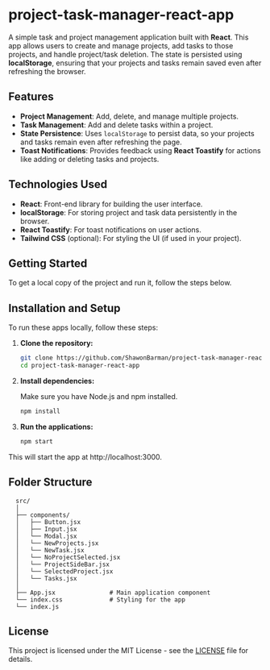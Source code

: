 # project-task-manager-react-app
A simple task and project management application built with **React**. This app allows users to create and manage projects, add tasks to those projects, and handle project/task deletion. The state is persisted using **localStorage**, ensuring that your projects and tasks remain saved even after refreshing the browser.

## Features
- **Project Management**: Add, delete, and manage multiple projects.
- **Task Management**: Add and delete tasks within a project.
- **State Persistence**: Uses `localStorage` to persist data, so your projects and tasks remain even after refreshing the page.
- **Toast Notifications**: Provides feedback using **React Toastify** for actions like adding or deleting tasks and projects.

## Technologies Used
- **React**: Front-end library for building the user interface.
- **localStorage**: For storing project and task data persistently in the browser.
- **React Toastify**: For toast notifications on user actions.
- **Tailwind CSS** (optional): For styling the UI (if used in your project).
  
## Getting Started

To get a local copy of the project and run it, follow the steps below.

## Installation and Setup

To run these apps locally, follow these steps:

1. **Clone the repository:**

   ```bash
   git clone https://github.com/ShawonBarman/project-task-manager-react-app.git
   cd project-task-manager-react-app
   ```

2. **Install dependencies:**

   Make sure you have Node.js and npm installed.

   ```bash
   npm install
   ```

3. **Run the applications:**

   ```bash
   npm start
   ```

This will start the app at http://localhost:3000.

## Folder Structure

```
  src/
  │
  ├── components/
  │   ├── Button.jsx
  │   ├── Input.jsx
  │   └── Modal.jsx
  │   └── NewProjects.jsx
  │   └── NewTask.jsx
  │   └── NoProjectSelected.jsx
  │   └── ProjectSideBar.jsx
  │   └── SelectedProject.jsx
  │   └── Tasks.jsx
  │
  ├── App.jsx               # Main application component
  └── index.css             # Styling for the app
  └── index.js
```

## License

This project is licensed under the MIT License - see the [LICENSE](LICENSE) file for details.
